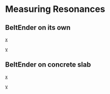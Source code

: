# Measuring Resonances

## BeltEnder on its own

[x](shaper_calibrate_x.png)

[y](shaper_calibrate_y.png)

## BeltEnder on concrete slab

[x](shaper_calibrate_concrete_slab_x.png)

[y](shaper_calibrate_concrete_slab_y.png)

